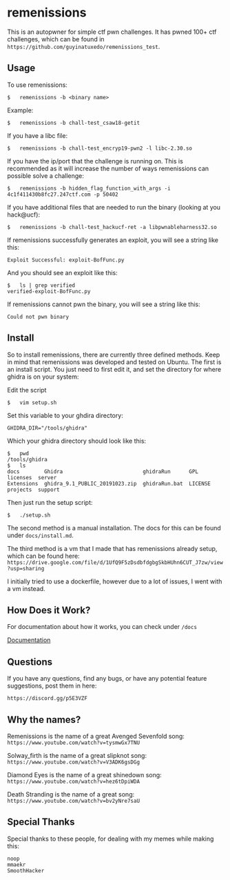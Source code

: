 # remenissions

This is an autopwner for simple ctf pwn challenges. It has pwned 100+ ctf challenges, which can be found in `https://github.com/guyinatuxedo/remenissions_test`.

## Usage

To use remenissions:

```
$	remenissions -b <binary name>
```

Example:

```
$	remenissions -b chall-test_csaw18-getit
```

If you have a libc file:

```
$	remenissions -b chall-test_encryp19-pwn2 -l libc-2.30.so
```

If you have the ip/port that the challenge is running on. This is recommended as it will increase the number of ways remenissions can possible solve a challenge:

```
$	remenissions -b hidden_flag_function_with_args -i 4c1f411430b8fc27.247ctf.com -p 50402
```

If you have additional files that are needed to run the binary (looking at you hack@ucf):

```
$	remenissions -b chall-test_hackucf-ret -a libpwnableharness32.so
```

If remenissions successfully generates an exploit, you will see a string like this:

```
Exploit Successful: exploit-BofFunc.py
```

And you should see an exploit like this:

```
$	ls | grep verified
verified-exploit-BofFunc.py
```

If remenissions cannot pwn the binary, you will see a string like this:

```
Could not pwn binary
```

## Install

So to install remenissions, there are currently three defined methods. Keep in mind that remenissions was developed and tested on Ubuntu. The first is an install script. You just need to first edit it, and set the directory for where ghidra is on your system:

Edit the script

```
$	vim setup.sh
```

Set this variable to your ghdira directory:

```
GHIDRA_DIR="/tools/ghidra"
```

Which your ghidra directory should look like this:

```
$	pwd
/tools/ghidra
$	ls
docs        Ghidra                          ghidraRun      GPL      licenses  server
Extensions  ghidra_9.1_PUBLIC_20191023.zip  ghidraRun.bat  LICENSE  projects  support
```

Then just run the setup script:

```
$	./setup.sh
```

The second method is a manual installation. The docs for this can be found under `docs/install.md`.

The third method is a vm that I made that has remenissions already setup, which can be found here: `https://drive.google.com/file/d/1UfQ9F5zDsdbfdgbgSkbHUhn6CUT_J7zw/view?usp=sharing`

I initially tried to use a dockerfile, however due to a lot of issues, I went with a vm instead.

## How Does it Work?

For documentation about how it works, you can check under `/docs`

[Documentation](https://github.com/guyinatuxedo/remenissions/tree/master/docs)


## Questions

If you have any questions, find any bugs, or have any potential feature suggestions, post them in here:

```
https://discord.gg/p5E3VZF
```

## Why the names?

Remenissions is the name of a great Avenged Sevenfold song: `https://www.youtube.com/watch?v=tysmwGx7TNU`

Solway_firth is the name of a great slipknot song: `https://www.youtube.com/watch?v=V3ADK6gsDGg`

Diamond Eyes is the name of a great shinedown song: `https://www.youtube.com/watch?v=hez6tDpiWDA`

Death Stranding is the name of a great song: `https://www.youtube.com/watch?v=bv2yNre7saU`

## Special Thanks

Special thanks to these people, for dealing with my memes while making this:

```
noop
mmaekr
SmoothHacker
```
